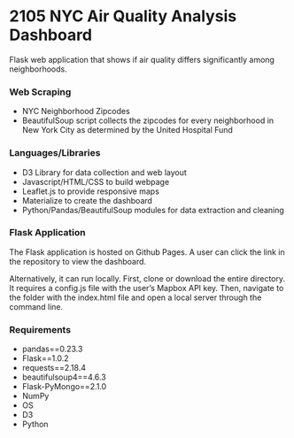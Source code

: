 # 2105 NYC Air Quality Analysis Dashboard
Flask web application that shows if air quality differs significantly among neighborhoods.

### Web Scraping
- NYC Neighborhood Zipcodes
- BeautifulSoup script collects the zipcodes for every neighborhood in New York City as determined by the United Hospital Fund

### Languages/Libraries
- D3 Library for data collection and web layout
- Javascript/HTML/CSS to build webpage
- Leaflet.js to provide responsive maps
- Materialize to create the dashboard
- Python/Pandas/BeautifulSoup modules for data extraction and cleaning

### Flask Application
The Flask application is hosted on Github Pages. A user can click the link in the repository to view the dashboard.

Alternatively, it can run locally. First, clone or download the entire directory. It requires a config.js file with the user’s Mapbox API key. Then, navigate to the folder with the index.html file and open a local server through the command line.

### Requirements
- pandas==0.23.3
-  Flask==1.0.2
- requests==2.18.4
- beautifulsoup4==4.6.3
- Flask-PyMongo==2.1.0
- NumPy
- OS
- D3
- Python
